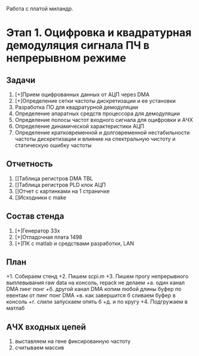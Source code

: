 Работа с платой миландр.

# Этап 1. Оцифровка и квадратурная демодуляция сигнала ПЧ в непрерывном режиме

## Задачи
1. [+]Прием оцифрованных данных от АЦП через DMA
2. [+]Определение сетки частоты дискретизации и ее установки
3. Разработка ПО для квадратурной демодуляции
4. Определение апаратных средств процессора для демодуляции
5. Определение полосы частот входного сигнала для оцифровки и АЧХ
6. Определение динамической характеристики АЦП
7. Определение кратковременной и долговременной нестабильности частоты дискретизации
   и влияние на спектральную чистоту и статическую ошибку частоты

## Отчетность
1. []Таблица регистров DMA TBL
1. []Таблица регистров PLD клок АЦП
1. []Отчет с картинками на 1 страничке
1. []Исходники с make

## Состав стенда
1. [+]Генератор 33x
2. [+]Отладочная плата 1498
3. [+]ПК с matlab и средствами разработки, LAN

## План
+1. Собираем стенд
+2. Пишем scpi.m
+3. Пишем прогу непрерывного выплевывания raw data на консоль, repack не делаем
   +а. один канал DMA пинг понг
   +б. другой канал DMA копим любой длины буфер по евентам от пинг понг DMA
   +в. как завершится б сливаем буфер в консоль
   +г. слили запускаем опять б
   +д. и по кругу
+4. Подгружаем в матлаб

## АЧХ входных цепей
1. выставляем на гене фиксированную частоту
2. считываем массив
